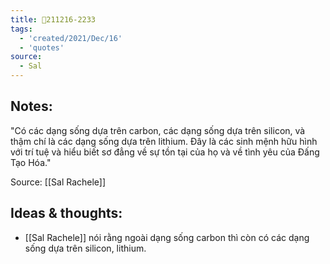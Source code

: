 ```yaml
---
title: 💬211216-2233
tags:
  - 'created/2021/Dec/16'
  - 'quotes'
source:
  - Sal
---
```


## Notes:
"Có các dạng sống dựa trên carbon, các dạng sống dựa trên silicon, và thậm chí là các dạng sống dựa trên lithium. Đây là các sinh mệnh hữu hình với trí tuệ và hiểu biết sơ đẳng về sự tồn tại của họ và về tình yêu của Đấng Tạo Hóa."

Source: [[Sal Rachele]]

## Ideas & thoughts:
- [[Sal Rachele]] nói rằng ngoài dạng sống carbon thì còn có các dạng sống dựa trên silicon, lithium.